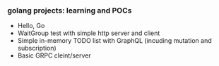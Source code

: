 ### golang projects: learning and POCs

* Hello, Go
* WaitGroup test with simple http server and client
* Simple in-memory TODO list with GraphQL (incuding mutation and subscription) 
* Basic GRPC cleint/server 
